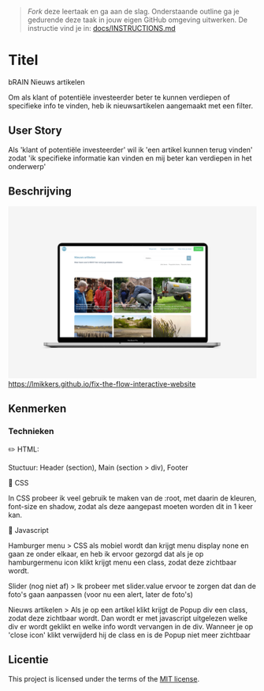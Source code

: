 > _Fork_ deze leertaak en ga aan de slag. 
Onderstaande outline ga je gedurende deze taak in jouw eigen GitHub omgeving uitwerken. 
De instructie vind je in: [docs/INSTRUCTIONS.md](docs/INSTRUCTIONS.md)

# Titel
<!-- Geef je project een titel en schrijf in één zin wat het is -->
bRAIN Nieuws artikelen

Om als klant of potentiële investeerder beter te kunnen verdiepen of specifieke info te vinden, heb ik nieuwsartikelen aangemaakt met een filter.

## User Story
<!-- Schrijf de user story waar je aan hebt gewerkt  -->
Als 'klant of potentiële investeerder' wil ik 'een artikel kunnen terug vinden' zodat 'ik specifieke informatie kan vinden en mij beter kan verdiepen in het onderwerp'

## Beschrijving
<!-- In de Beschrijving staat hoe je project er uit ziet, hoe het werkt en wat je er mee kan. -->
<!-- Voeg een mooie poster visual toe 📸 -->
<img src="./assets/mockup_bRAIN.jpg">
<a href="https://lmikkers.github.io/fix-the-flow-interactive-website">https://lmikkers.github.io/fix-the-flow-interactive-website</a>
<!-- Voeg een link toe naar Github Pages 🌐-->

## Kenmerken
<!-- Bij Kenmerken staat welke technieken zijn gebruikt en hoe. Wat is de HTML structuur? Wat zijn de belangrijkste dingen in CSS? Wat is er met JS gedaan en hoe? -->
### Technieken
✏️ HTML:

Stuctuur: Header (section), Main (section > div), Footer

🎨 CSS

In CSS probeer ik veel gebruik te maken van de :root, met daarin de kleuren, font-size en shadow, zodat als deze aangepast moeten worden dit in 1 keer kan. 

🚀 Javascript 

Hamburger menu > CSS als mobiel wordt dan krijgt menu display none en gaan ze onder elkaar, en heb ik ervoor gezorgd dat als je op hamburgermenu icon klikt krijgt menu een class, zodat deze zichtbaar wordt.

Slider (nog niet af) > Ik probeer met slider.value ervoor te zorgen dat dan de foto's gaan aanpassen (voor nu een alert, later de foto's)

Nieuws artikelen > Als je op een artikel klikt krijgt de Popup div een class, zodat deze zichtbaar wordt. Dan wordt er met javascript uitgelezen welke div er wordt geklikt en welke info wordt vervangen in de div. Wanneer je op 'close icon' klikt verwijderd hij de class en is de Popup niet meer zichtbaar

## Licentie

This project is licensed under the terms of the [MIT license](./LICENSE).

